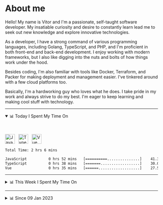 # About me

Hello! My name is Vitor and I'm a passionate, self-taught software developer. My insatiable curiosity and desire to constantly learn lead me to seek out new knowledge and explore innovative technologies.

As a developer, I have a strong command of various programming languages, including Golang, TypeScript, and PHP, and I'm proficient in both front-end and back-end development. I enjoy working with modern frameworks, but I also like digging into the nuts and bolts of how things work under the hood.

Besides coding, I'm also familiar with tools like Docker, Terraform, and Packer for making deployment and management easier. I've tinkered around with a few cloud platforms too.

Basically, I'm a hardworking guy who loves what he does. I take pride in my work and always strive to do my best. I'm eager to keep learning and making cool stuff with technology.

---

<!-- ## 📊 Today I Spent My Time On -->

<details open>
<summary>📊 Today I Spent My Time On</summary>

&nbsp;

<!--DEVTIMER:TODAY:START-->
<img align="center" width="32px" src="https://cdn.simpleicons.org/javascript/F7DF1E" alt="JavaScript" />&nbsp;&nbsp;&nbsp;<img align="center" width="32px" src="https://cdn.simpleicons.org/typescript/3178C6" alt="TypeScript" />&nbsp;&nbsp;&nbsp;<img align="center" width="32px" src="https://cdn.simpleicons.org/vuedotjs/4FC08D" alt="Vue" />&nbsp;&nbsp;&nbsp;

```txt
Total Time: 2 hrs 6 mins

JavaScript          0 hrs 52 mins   [==========...............]    41.31 %
TypeScript          0 hrs 38 mins   [=======..................]    30.09 %
Vue                 0 hrs 35 mins   [======...................]    27.58 %
```

<!--DEVTIMER:TODAY:END-->

</details>

---
<details>
<summary>📊 This Week I Spent My Time On</summary>

&nbsp;

<!--DEVTIMER:WEEK:START-->
<img align="center" width="32px" src="https://cdn.simpleicons.org/vuedotjs/4FC08D" alt="Vue" />&nbsp;&nbsp;&nbsp;<img align="center" width="32px" src="https://cdn.simpleicons.org/typescript/3178C6" alt="TypeScript" />&nbsp;&nbsp;&nbsp;<img align="center" width="32px" src="https://cdn.simpleicons.org/javascript/F7DF1E" alt="JavaScript" />&nbsp;&nbsp;&nbsp;<img align="center" width="32px" src="https://cdn.simpleicons.org/markdown/fff" alt="Markdown" />&nbsp;&nbsp;&nbsp;<img align="center" width="32px" src="https://cdn.simpleicons.org/carrd/fff" alt="JSON" />&nbsp;&nbsp;&nbsp;<img align="center" width="32px" src="https://cdn.simpleicons.org/html5/E34F26" alt="HTML" />&nbsp;&nbsp;&nbsp;

```txt
Total Time: 6 hrs 54 mins

Vue                 2 hrs 22 mins   [========.................]    34.30 %
TypeScript          2 hrs 21 mins   [========.................]    33.97 %
JavaScript          1 hrs 4 mins    [===......................]    15.43 %
Markdown            0 hrs 56 mins   [===......................]    13.46 %
JSON                0 hrs 9 mins    [.........................]    2.20 %
HTML                0 hrs 1 mins    [.........................]    0.24 %
```

<!--DEVTIMER:WEEK:END-->
</details>

---


<details>
<summary>📊 Since 09 Jan 2023</summary>

&nbsp;

<!--DEVTIMER::START-->
<img align="center" width="32px" src="https://cdn.simpleicons.org/typescript/3178C6" alt="TypeScript" />&nbsp;&nbsp;&nbsp;<img align="center" width="32px" src="https://cdn.simpleicons.org/vuedotjs/4FC08D" alt="Vue" />&nbsp;&nbsp;&nbsp;<img align="center" width="32px" src="https://cdn.simpleicons.org/go/00ADD8" alt="Go" />&nbsp;&nbsp;&nbsp;<img align="center" width="32px" src="https://cdn.simpleicons.org/carrd/fff" alt="JSON" />&nbsp;&nbsp;&nbsp;<img align="center" width="32px" src="https://cdn.simpleicons.org/python/3776AB" alt="Python" />&nbsp;&nbsp;&nbsp;<img align="center" width="32px" src="https://cdn.simpleicons.org/gnubash/fff" alt="Bash" />&nbsp;&nbsp;&nbsp;<img align="center" width="32px" src="https://cdn.simpleicons.org/javascript/F7DF1E" alt="JavaScript" />&nbsp;&nbsp;&nbsp;<img align="center" width="32px" src="https://cdn.simpleicons.org/yaml/fff" alt="YAML" />&nbsp;&nbsp;&nbsp;<img align="center" width="32px" src="https://cdn.simpleicons.org/markdown/fff" alt="Markdown" />&nbsp;&nbsp;&nbsp;<img align="center" width="32px" src="https://cdn.simpleicons.org/html5/E34F26" alt="HTML" />&nbsp;&nbsp;&nbsp;<img align="center" width="32px" src="https://cdn.simpleicons.org/css3/1572B6" alt="CSS" />&nbsp;&nbsp;&nbsp;<img align="center" width="32px" src="https://cdn.simpleicons.org/academia/fff" alt="Text" />&nbsp;&nbsp;&nbsp;<img align="center" width="32px" src="https://cdn.simpleicons.org/php/777BB4" alt="PHP" />&nbsp;&nbsp;&nbsp;

```txt
Total Time: 145 hrs 58 mins

TypeScript          62 hrs 40 mins  [==========...............]    42.94 %
Vue                 22 hrs 18 mins  [===......................]    15.28 %
Go                  16 hrs 54 mins  [==.......................]    11.58 %
JSON                11 hrs 12 mins  [=........................]    7.67 %
Python              9 hrs 11 mins   [=........................]    6.29 %
Bash                6 hrs 1 mins    [=........................]    4.12 %
JavaScript          5 hrs 11 mins   [.........................]    3.56 %
YAML                4 hrs 20 mins   [.........................]    2.96 %
SCSS                2 hrs 5 mins    [.........................]    1.42 %
Markdown            1 hrs 56 mins   [.........................]    1.33 %
SQL                 1 hrs 10 mins   [.........................]    0.80 %
Docker              0 hrs 48 mins   [.........................]    0.55 %
HTML                0 hrs 17 mins   [.........................]    0.19 %
XML                 0 hrs 15 mins   [.........................]    0.17 %
CSS                 0 hrs 11 mins   [.........................]    0.13 %
Text                0 hrs 9 mins    [.........................]    0.10 %
PHP                 0 hrs 7 mins    [.........................]    0.08 %
Nginx configuration file 0 hrs 2 mins    [.........................]    0.02 %
```

<!--DEVTIMER::END-->

</details>
